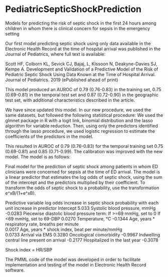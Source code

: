 # PediatricSepticShockPrediction
Models for predicting the risk of septic shock in the first 24 hours among children in whom there is clinical concern for sepsis in the emergency setting

Our first model predicting septic shock using only data available in the Electronic Health Record at the time of hospital arrival was published in the Journal of Pediatrics, where full text is available: 

Scott HF, Colborn KL, Sevick CJ, Bajaj, L, Kissoon N, Deakyne-Davies SJ, Kempe A. Development and Validation of a Predictive Model of the Risk of Pediatric Septic Shock Using Data Known at the Time of Hospital Arrival. Journal of Pediatrics. 2019 (ePublished ahead of print)

This model produced an AUROC of 0.79 (0.76-0.83) in the training set, 0.75 (0.69-0.81) in the temporal test set and 0.87 (0.72-0.90) in the geographic test set, with additional characteristics described in the article.

We have since updated this model. In our new procedure, we used the same datasets, but followed the following statistical procedure:
We used the glmnet package in R with a logit link, binomial distribution and the lasso algorithm for variable reduction. Then, using only the predictors identified through the lasso procedure, we used logistic regression to estimate the coefficients of the predictors in the model.

This resulted in AUROC of 0.79 (0.76-0.83) for the temporal training set 0.75 (0.69-0.81) and 0.85 (0.71-0.99). The calibration was improved with the new model. The model is as follows:

Final model for the prediction of septic shock among patients in whom ED clinicians were concerned for sepsis at the time of ED arrival. The model is a linear predictor that estimates the log odds of septic shock, using the sum of the intercept and the predictors multiplied by their coefficient. To transform the odds of septic shock to a probability, use the transformation e^xB/(1+e^xB).

Predictive variable	                     log odds increase in septic shock probability with each unit increase in predictor
Intercept	                               5.033
Systolic blood pressure, mmHg	           -0.0283
Piecewise diastolic blood pressure term:
If >=69 mmHg, set to 0
If <69 mmHg, set to 69-DBP	              0.0270
Temperature, °C	                         -0.1344
Age, years * respiratory rate, breaths per minute	
                                          0.0017
Age, years * shock index, beat per minute/mmHg	
                                          0.0733
Arrival via EMS	
                                          0.3280
Oncological comorbidity                  -0.9967
Indwelling central line present on arrival
                                         -0.2177
Hospitalized in the last year	           -0.3078

Shock index = HR/SBP

The PMML code of the model was developed in order to facilitate implementation and testing of the model in Electronic Health Record software.
